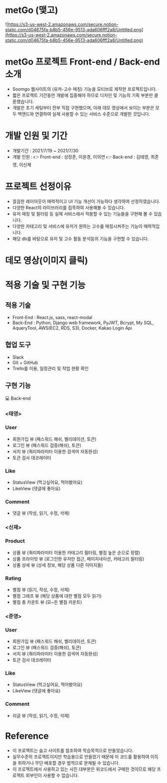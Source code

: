 # metGo (맺고)
![https://s3-us-west-2.amazonaws.com/secure.notion-static.com/d04675fa-b8b5-456e-9513-ada606fff2a8/Untitled.png](https://s3-us-west-2.amazonaws.com/secure.notion-static.com/d04675fa-b8b5-456e-9513-ada606fff2a8/Untitled.png)

# metGo 프로젝트 Front-end / Back-end 소개
* Soomgo 웹사이트의 (유저-고수 매칭) 기능을 모티브로 제작한 프로젝트입니다.
* 짧은 프로젝트 기간동안 개발에 집중해야 하므로 디자인 및 기능의 기획 부분만 클론했습니다.
* 개발은 초기 세팅부터 전부 직접 구현했으며, 아래 데모 영상에서 보이는 부분은 모두 백앤드와 연결하여 실제 사용할 수 있는 서비스 수준으로 개발한 것입니다.

# 개발 인원 및 기간
* 개발기간 : 2021/7/19 ~ 2021/7/30
* 개발 인원 :
👉  Front-end : 성정준, 이윤경, 이의연 
👉  Back-end : 김태영, 최준영, 이신재

# 프로젝트 선정이유
* 깔끔한 레이아웃이 매력적이고 UI 기능 개선이 가능하다 생각하여 선정하였습니다.
* 다양한 React의 라이브러리를 접목하여 사용해볼 수 있습니다.
* 유저 매칭 및 필터링 등 실제 서비스에서 적용할 수 있는 기능들을 구현해 볼 수 있습니다.
* 다양한 카테고리 및 서비스에 유저가 원하는 고수를 매칭시켜주는 기능이 매력적입니다.
* 해당 db를 바탕으로 유저 및 고수 활동 분석등의 기능을 구현할 수 있습니다.

# 데모 영상(이미지 클릭)

# 적용 기술 및 구현 기능
## 적용 기술
* Front-End : React.js, sass, react-modal
* Back-End : Python, Django web framework,  PyJWT, Bcrypt, My SQL, AqueryTool, AWS(EC2, RDS, S3), Docker, Kakao Login Api

## 협업 도구
* Slack
* Git + GitHub
* Trello를 이용, 일정관리 및 작업 현황 확인

## 구현 기능
💻  Back-end

### **<태영>**
### User
- 회원가입 뷰 (패스워드 해쉬, 벨리데이션, 토큰)
- 로그인 뷰 (패스워드 검증(해쉬), 토큰)
- 서치 뷰 (쿼리파라미터 이용한 검색어 자동완성)
- 토큰 검사 데코레이터

### Like
- StatusView (먹고싶어요, 먹어봤어요)
- LikeView (댓글에 좋아요)

### Comment
- 댓글 뷰 (작성, 읽기, 수정, 삭제)

### **<신재>**
### Product
- 상품 뷰 (쿼리파라미터 이용한 카테고리 필터링, 별점 높은 순으로 정렬)
- 상품 프라이빗 뷰 (로그인한 유저만 접근, 페이지네이션, 카테고리 필터링)
- 상품 상세 뷰 (상세 정보, 해당 상품 다른 이미지들)

### Rating
- 별점 뷰 (읽기, 작성, 수정, 삭제)
- 별점 그래프 뷰 (해당 상품에 대한 별점 모두 읽기)
- 별점 총 카운트 뷰 (모~든 별점 카운트)

### **<준영>**
### User

- 회원가입 뷰 (패스워드 해쉬, 벨리데이션, 토큰)
- 로그인 뷰 (패스워드 검증(해쉬), 토큰)
- 서치 뷰 (쿼리파라미터 이용한 검색어 자동완성)
- 토큰 검사 데코레이터

### Like
- StatusView (먹고싶어요, 먹어봤어요)
- LikeView (댓글에 좋아요)

### Comment
- 리글 뷰 (작성, 읽기, 수정, 삭제)

# Reference
- 이 프로젝트는 숨고 사이트를 참조하여 학습목적으로 만들었습니다.
- 실무수준의 프로젝트이지만 학습용으로 만들었기 때문에 이 코드를 활용하여 이득을 취하거나 무단 배포할 경우 법적으로 문제될 수 있습니다.
- 이 프로젝트에서 사용하고 있는 사진 대부분은 위코드에서 구매한 것이므로 해당 프로젝트 외부인이 사용할 수 없습니다.
